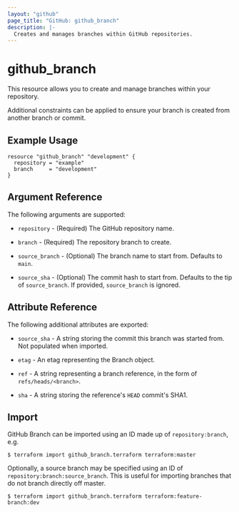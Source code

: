 ```yaml
---
layout: "github"
page_title: "GitHub: github_branch"
description: |-
  Creates and manages branches within GitHub repositories.
---
```


# github\_branch

This resource allows you to create and manage branches within your repository.

Additional constraints can be applied to ensure your branch is created from
another branch or commit.

## Example Usage

```hcl
resource "github_branch" "development" {
  repository = "example"
  branch     = "development"
}
```

## Argument Reference

The following arguments are supported:

* `repository` - (Required) The GitHub repository name.

* `branch` - (Required) The repository branch to create.

* `source_branch` - (Optional) The branch name to start from. Defaults to `main`.

* `source_sha` - (Optional) The commit hash to start from. Defaults to the tip of `source_branch`. If provided, `source_branch` is ignored.

## Attribute Reference

The following additional attributes are exported:

* `source_sha` - A string storing the commit this branch was started from. Not populated when imported.

* `etag` - An etag representing the Branch object.

* `ref` - A string representing a branch reference, in the form of `refs/heads/<branch>`.

* `sha` - A string storing the reference's `HEAD` commit's SHA1.

## Import

GitHub Branch can be imported using an ID made up of `repository:branch`, e.g.

```
$ terraform import github_branch.terraform terraform:master
```

Optionally, a source branch may be specified using an ID of `repository:branch:source_branch`.
This is useful for importing branches that do not branch directly off master.

```
$ terraform import github_branch.terraform terraform:feature-branch:dev
```
